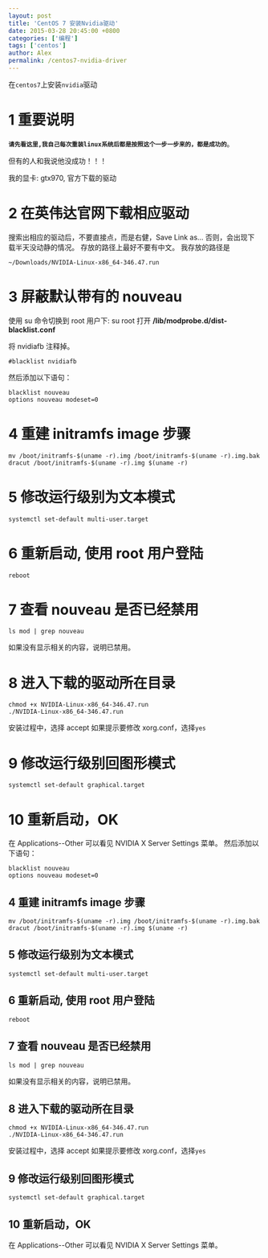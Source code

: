 ```yaml
---
layout: post
title: 'CentOS 7 安装Nvidia驱动'
date: 2015-03-28 20:45:00 +0800
categories: ['编程']
tags: ['centos']
author: Alex
permalink: /centos7-nvidia-driver
---
```


在`centos7`上安装`nvidia`驱动

# 1 重要说明

**`请先看这里,我自己每次重装linux系统后都是按照这个一步一步来的，都是成功的`**。

但有的人和我说他没成功！！！

我的显卡: gtx970, 官方下载的驱动

# 2 在英伟达官网下载相应驱动

搜索出相应的驱动后，不要直接点，而是右健，Save Link as...
否则，会出现下载半天没动静的情况。
存放的路径上最好不要有中文。
我存放的路径是

```
~/Downloads/NVIDIA-Linux-x86_64-346.47.run
```

# 3 屏蔽默认带有的 nouveau

使用 su 命令切换到 root 用户下: su root
打开 **/lib/modprobe.d/dist-blacklist.conf**

将 nvidiafb 注释掉。

```
#blacklist nvidiafb
```

然后添加以下语句：

```
blacklist nouveau
options nouveau modeset=0
```

# 4 重建 initramfs image 步骤

```
mv /boot/initramfs-$(uname -r).img /boot/initramfs-$(uname -r).img.bak
dracut /boot/initramfs-$(uname -r).img $(uname -r)
```

# 5 修改运行级别为文本模式

```
systemctl set-default multi-user.target
```

# 6 重新启动, 使用 root 用户登陆

```
reboot
```

# 7 查看 nouveau 是否已经禁用

```
ls mod | grep nouveau
```

如果没有显示相关的内容，说明已禁用。

# 8 进入下载的驱动所在目录

```
chmod +x NVIDIA-Linux-x86_64-346.47.run
./NVIDIA-Linux-x86_64-346.47.run
```

安装过程中，选择 accept
如果提示要修改 xorg.conf，选择`yes`

# 9 修改运行级别回图形模式

```
systemctl set-default graphical.target
```

# 10 重新启动，OK

在 Applications--Other 可以看见 NVIDIA X Server Settings 菜单。
然后添加以下语句：

```
blacklist nouveau
options nouveau modeset=0
```

## 4 重建 initramfs image 步骤

```
mv /boot/initramfs-$(uname -r).img /boot/initramfs-$(uname -r).img.bak
dracut /boot/initramfs-$(uname -r).img $(uname -r)
```

## 5 修改运行级别为文本模式

```
systemctl set-default multi-user.target
```

## 6 重新启动, 使用 root 用户登陆

```
reboot
```

## 7 查看 nouveau 是否已经禁用

```
ls mod | grep nouveau
```

如果没有显示相关的内容，说明已禁用。

## 8 进入下载的驱动所在目录

```
chmod +x NVIDIA-Linux-x86_64-346.47.run
./NVIDIA-Linux-x86_64-346.47.run
```

安装过程中，选择 accept
如果提示要修改 xorg.conf，选择`yes`

## 9 修改运行级别回图形模式

```
systemctl set-default graphical.target
```

## 10 重新启动，OK

在 Applications--Other 可以看见 NVIDIA X Server Settings 菜单。

